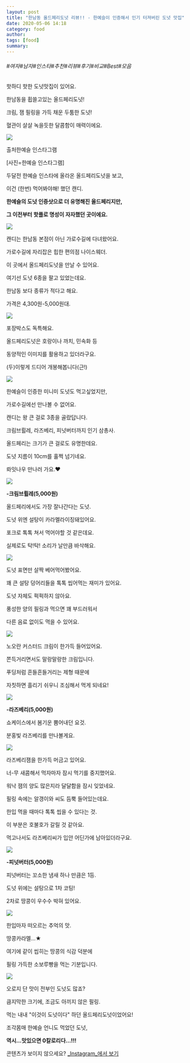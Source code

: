 ```yaml
---
layout: post
title: "한남동 올드페리도넛 리뷰!! - 한예슬이 인증해서 인기 터져버린 도넛 맛집"
date: 2020-05-06 14:18
category: food
author: 
tags: [food]
summary: 
---
```


###### #여자#남자#인스타#추천#리뷰#후기#비교#Best#모음


핫하디 핫한 도넛맛집이 있어요.

한남동을 휩쓸고있는 올드페리도넛!

  

크림, 잼 필링을 가득 채운 두툼한 도넛!

혈관이 살살 녹을듯한 달콤함이 매력이에요.

![](https://img1.daumcdn.net/thumb/R720x0/?fname=https%3A%2F%2Ft1.daumcdn.net%2Fliveboard%2Fdispatch%2Fe04d15cb071144f88a6176f96cd09f06.JPG)

출처한예슬 인스타그램

[사진=한예슬 인스타그램]

  

두달전 한예슬 인스타에 올라온 올드페리도넛을 보고,  

이건 (한번) 먹어봐야해! 했던 캔디.

  

**한예슬의 도넛 인증샷으로 더 유명해진 올드페리지만,**

**그 이전부터 핫플로 명성이 자자했던 곳이에요.**

![](https://img1.daumcdn.net/thumb/R720x0/?fname=https%3A%2F%2Ft1.daumcdn.net%2Fliveboard%2Fdispatch%2F6d779b7299fc4a568d6b9e0ef2d94986.JPG)

캔디는 한남동 본점이 아닌 가로수길에 다녀왔어요.

  

가로수길에 자리잡은 힙한 편의점 나이스웨더.

이 곳에서 올드페리도넛을 만날 수 있어요.

  

여기선 도넛 6종을 팔고 있었는데요.

한남동 보다 종류가 적다고 해요.

가격은 4,300원-5,000원대.  

![](https://t1.daumcdn.net/liveboard/dispatch/14e878a3b97c4debab3e43d79f4aebc4.gif)

포장박스도 독특해요.

  

올드페리도넛은 호랑이나 까치, 민속화 등

동양적인 이미지를 활용하고 있더라구요.

(두)이렇게 드디어 개봉해봅니다(근!)  

![](https://img1.daumcdn.net/thumb/R720x0/?fname=https%3A%2F%2Ft1.daumcdn.net%2Fliveboard%2Fdispatch%2F8177516cfbd84c7f9300d9e53531d877.JPG)

한예슬이 인증한 미니미 도넛도 먹고싶었지만,  

가로수길에선 만나볼 수 없어요.

  

캔디는 왕 큰 걸로 3종을 골랐답니다.

크림브륄레, 라즈베리, 피넛버터까지 인기 삼총사.

  

올드페리는 크기가 큰 걸로도 유명한데요.

도넛 지름이 10cm를 훌쩍 넘기네요.

  

롸잇나우 만나러 가요.♥

![](https://img1.daumcdn.net/thumb/R720x0/?fname=https%3A%2F%2Ft1.daumcdn.net%2Fliveboard%2Fdispatch%2F801964458a174479b4986dd147a850b3.JPG)

**-크림브륄레(5,000원)**

  

올드페리에서도 가장 잘나간다는 도넛.

도넛 위엔 설탕이 카라멜라이징돼있어요.

포크로 톡톡 쳐서 먹어야할 것 같은데요.

실제로도 탁!탁! 소리가 날만큼 바삭해요.

![](https://img1.daumcdn.net/thumb/R720x0/?fname=https%3A%2F%2Ft1.daumcdn.net%2Fliveboard%2Fdispatch%2Fce6e3f01433c4bcd8065ce6f3dc139e9.JPG)

도넛 표면만 살짝 베어먹어봤어요.

꽤 큰 설탕 덩어리들을 톡톡 씹어먹는 재미가 있어요.

  

도넛 자체도 퍽퍽하지 않아요.

풍성한 양의 필링과 먹으면 꽤 부드러워서

다른 음료 없이도 먹을 수 있어요.

![](https://img1.daumcdn.net/thumb/R720x0/?fname=https%3A%2F%2Ft1.daumcdn.net%2Fliveboard%2Fdispatch%2Fb9705c83f24740248d48e89e4000c027.JPG)

노오란 커스터드 크림이 한가득 들어있어요.

쫀득거리면서도 말랑말랑한 크림입니다.

  

푸딩처럼 흔들흔들거리는 제형 때문에

자칫하면 흘리기 쉬우니 조심해서 먹게 되네요!

![](https://img1.daumcdn.net/thumb/R720x0/?fname=https%3A%2F%2Ft1.daumcdn.net%2Fliveboard%2Fdispatch%2F0d5d1b210991490bbbb16c195975c9c3.JPG)

**-라즈베리(5,000원)**

  

쇼케이스에서 봄기운 뿜어내던 요것.

분홍빛 라즈베리를 만나볼게요.

![](https://img1.daumcdn.net/thumb/R720x0/?fname=https%3A%2F%2Ft1.daumcdn.net%2Fliveboard%2Fdispatch%2F6e537b6ae71440f1bea68ab27e8b6b34.JPG)

라즈베리잼을 한가득 머금고 있어요.

너-무 새콤해서 먹자마자 잠시 먹기를 중지했어요.

워낙 잼의 양도 많은지라 달달함을 잠시 잊었네요.

  

필링 속에는 알갱이와 씨도 듬뿍 들어있는데요.

한입 먹을 때마다 톡톡 씹을 수 있다는 것.

  

이 부분은 호불호가 갈릴 것 같아요.

먹고나서도 라즈베리씨가 입안 어딘가에 남아있더라구요.

![](https://img1.daumcdn.net/thumb/R720x0/?fname=https%3A%2F%2Ft1.daumcdn.net%2Fliveboard%2Fdispatch%2Fe250eb67838949e3bf6dd063209f44b5.JPG)

**-피넛버터(5,000원)**

  

피넛버터는 꼬소한 냄새 하나 만큼은 1등.

도넛 위에는 설탕으로 1차 코팅!

2차로 땅콩이 우수수 박혀 있어요.

![](https://img1.daumcdn.net/thumb/R720x0/?fname=https%3A%2F%2Ft1.daumcdn.net%2Fliveboard%2Fdispatch%2Fee8b4dff52cb4bfeb6629056fe6d6973.JPG)

한입마자 떠오르는 추억의 맛.

땅콩카라멜...★

  

여기에 같이 씹히는 땅콩의 식감 덕분에

필링 가득한 소보루빵을 먹는 기분입니다.

![](https://t1.daumcdn.net/liveboard/dispatch/ebc330adf97f4bfd8043a751a7b0dd1a.gif)

오로지 단 맛이 전부인 도넛도 많죠?

큼지막한 크기에, 조금도 아끼지 않은 필링.

먹는 내내 "이것이 도넛이다" 하던 올드페리도넛이었어요!

  

조각몸매 한예슬 언니도 먹었던 도넛,

**역시...맛있으면 0칼로리다...!!!**

콘텐츠가 보이지 않으세요?  [_Instagram_에서 보기](https://www.instagram.com/p/B-wbV4PJYET)